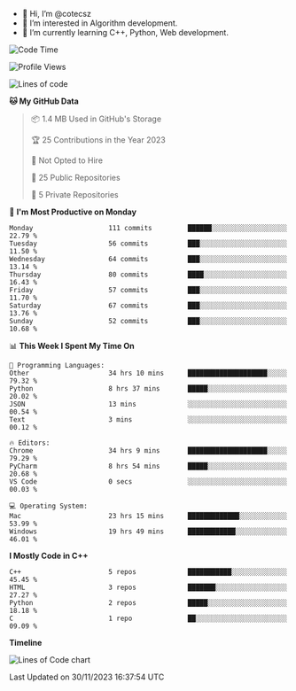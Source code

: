 - 👋 Hi, I’m @cotecsz
- 👀 I’m interested in Algorithm development.
- 🌱 I’m currently learning C++, Python, Web development.

<!---
cotecsz/cotecsz is a ✨ special ✨ repository because its `README.md` (this file) appears on your GitHub profile.
You can click the Preview link to take a look at your changes.
--->

<!--START_SECTION:waka-->
![Code Time](http://img.shields.io/badge/Code%20Time-43%20hrs%204%20mins-blue)

![Profile Views](http://img.shields.io/badge/Profile%20Views-175-blue)

![Lines of code](https://img.shields.io/badge/From%20Hello%20World%20I%27ve%20Written-1.2%20million%20lines%20of%20code-blue)

**🐱 My GitHub Data** 

> 📦 1.4 MB Used in GitHub's Storage 
 > 
> 🏆 25 Contributions in the Year 2023
 > 
> 🚫 Not Opted to Hire
 > 
> 📜 25 Public Repositories 
 > 
> 🔑 5 Private Repositories 
 > 
📅 **I'm Most Productive on Monday** 

```text
Monday                   111 commits         ██████░░░░░░░░░░░░░░░░░░░   22.79 % 
Tuesday                  56 commits          ███░░░░░░░░░░░░░░░░░░░░░░   11.50 % 
Wednesday                64 commits          ███░░░░░░░░░░░░░░░░░░░░░░   13.14 % 
Thursday                 80 commits          ████░░░░░░░░░░░░░░░░░░░░░   16.43 % 
Friday                   57 commits          ███░░░░░░░░░░░░░░░░░░░░░░   11.70 % 
Saturday                 67 commits          ███░░░░░░░░░░░░░░░░░░░░░░   13.76 % 
Sunday                   52 commits          ███░░░░░░░░░░░░░░░░░░░░░░   10.68 % 
```


📊 **This Week I Spent My Time On** 

```text
💬 Programming Languages: 
Other                    34 hrs 10 mins      ████████████████████░░░░░   79.32 % 
Python                   8 hrs 37 mins       █████░░░░░░░░░░░░░░░░░░░░   20.02 % 
JSON                     13 mins             ░░░░░░░░░░░░░░░░░░░░░░░░░   00.54 % 
Text                     3 mins              ░░░░░░░░░░░░░░░░░░░░░░░░░   00.12 % 

🔥 Editors: 
Chrome                   34 hrs 9 mins       ████████████████████░░░░░   79.29 % 
PyCharm                  8 hrs 54 mins       █████░░░░░░░░░░░░░░░░░░░░   20.68 % 
VS Code                  0 secs              ░░░░░░░░░░░░░░░░░░░░░░░░░   00.03 % 

💻 Operating System: 
Mac                      23 hrs 15 mins      █████████████░░░░░░░░░░░░   53.99 % 
Windows                  19 hrs 49 mins      ████████████░░░░░░░░░░░░░   46.01 % 
```

**I Mostly Code in C++** 

```text
C++                      5 repos             ███████████░░░░░░░░░░░░░░   45.45 % 
HTML                     3 repos             ███████░░░░░░░░░░░░░░░░░░   27.27 % 
Python                   2 repos             █████░░░░░░░░░░░░░░░░░░░░   18.18 % 
C                        1 repo              ██░░░░░░░░░░░░░░░░░░░░░░░   09.09 % 
```



**Timeline**

![Lines of Code chart](https://raw.githubusercontent.com/cotecsz/cotecsz/master/assets/bar_graph.png)


 Last Updated on 30/11/2023 16:37:54 UTC
<!--END_SECTION:waka-->
